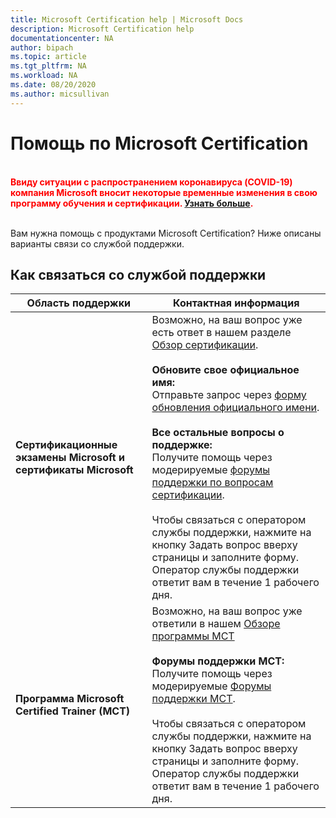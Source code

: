 ```yaml
---
title: Microsoft Certification help | Microsoft Docs
description: Microsoft Certification help
documentationcenter: NA
author: bipach
ms.topic: article
ms.tgt_pltfrm: NA
ms.workload: NA
ms.date: 08/20/2020
ms.author: micsullivan
---
```

# Помощь по Microsoft Certification

<div style='color&#58; red;'><strong><font color="red"><br/>Ввиду ситуации с распространением коронавируса (COVID-19) компания Microsoft вносит некоторые временные изменения в свою программу обучения и сертификации. <a href='/learn/certifications/posts/an-important-update-on-microsoft-training-and-certification'>Узнать больше</a>.</font></strong><br/><br/></div>

Вам нужна помощь с продуктами Microsoft Certification? Ниже описаны варианты связи со службой поддержки.

## Как связаться со службой поддержки

| Область поддержки | Контактная информация |
| ------------- | --- |
| **Сертификационные экзамены Microsoft и сертификаты Microsoft** | Возможно, на ваш вопрос уже есть ответ в нашем разделе [Обзор сертификации](/learn/certifications/). <br/><br/>  **Обновите свое официальное имя:** <br/>Отправьте запрос через [форму обновления официального имени](https://aka.ms/MSCertificationLegalNamechange).<br/><br/>  **Все остальные вопросы о поддержке:** <br/>Получите помощь через модерируемые [форумы поддержки по вопросам сертификации](https://aka.ms/MCPForum).<br/><br/> Чтобы связаться с оператором службы поддержки, нажмите на кнопку Задать вопрос вверху страницы и заполните форму.  Оператор службы поддержки ответит вам в течение 1 рабочего дня. |
| **Программа Microsoft Certified Trainer (MCT)** | Возможно, на ваш вопрос уже ответили в нашем [Обзоре программы MCT](/learn/certifications/mct-certification)<br/><br/> **Форумы поддержки MCT:** <br/> Получите помощь через модерируемые [Форумы поддержки MCT](https://aka.ms/MCTForum).<br/><br/> Чтобы связаться с оператором службы поддержки, нажмите на кнопку Задать вопрос вверху страницы и заполните форму.  Оператор службы поддержки ответит вам в течение 1 рабочего дня. |